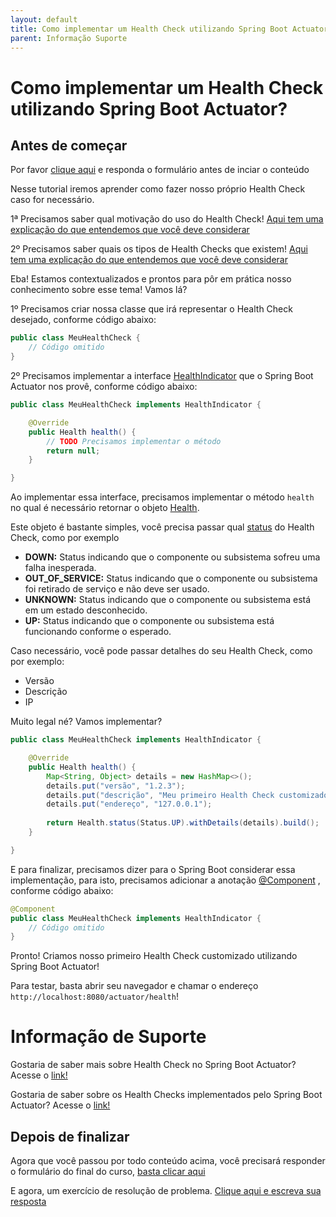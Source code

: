 ```yaml
---
layout: default
title: Como implementar um Health Check utilizando Spring Boot Actuator? 
parent: Informação Suporte
---
```

# Como implementar um Health Check utilizando Spring Boot Actuator?

## Antes de começar
Por favor [clique aqui](https://forms.gle/mdTJe2zdWcrBa3XQ6) e responda o formulário antes de inciar o conteúdo

Nesse tutorial iremos aprender como fazer nosso próprio Health Check caso for necessário.

1ª Precisamos saber qual motivação do uso do Health Check! [Aqui tem uma explicação do que entendemos que você deve considerar](../informacao_procedural/healthcheck.md)

2º Precisamos saber quais os tipos de Health Checks que existem! [Aqui tem uma explicação do que entendemos que você deve considerar](../informacao_procedural/readiness_checks.md)

Eba! Estamos contextualizados e prontos para pôr em prática nosso conhecimento sobre esse tema! Vamos lá?

1º Precisamos criar nossa classe que irá representar o Health Check desejado, conforme código abaixo:

```java
public class MeuHealthCheck {
    // Código omitido
}
```

2º Precisamos implementar a interface [HealthIndicator](https://docs.spring.io/spring-boot/docs/current/api/org/springframework/boot/actuate/health/HealthIndicator.html) 
que o Spring Boot Actuator nos provê, conforme código abaixo:

```java
public class MeuHealthCheck implements HealthIndicator {

    @Override
    public Health health() {
        // TODO Precisamos implementar o método
        return null;
    }

}
```

Ao implementar essa interface, precisamos implementar o método `health` no qual é necessário retornar o objeto [Health](https://docs.spring.io/spring-boot/docs/current/api/org/springframework/boot/actuate/health/Health.html).

Este objeto é bastante simples, você precisa passar qual [status](https://docs.spring.io/spring-boot/docs/current/api/org/springframework/boot/actuate/health/Status.html) 
do Health Check, como por exemplo

- **DOWN:** Status indicando que o componente ou subsistema sofreu uma falha inesperada.
- **OUT_OF_SERVICE:** Status indicando que o componente ou subsistema foi retirado de serviço e não deve ser usado.
- **UNKNOWN:**  Status indicando que o componente ou subsistema está em um estado desconhecido.
- **UP:** Status indicando que o componente ou subsistema está funcionando conforme o esperado.

Caso necessário, você pode passar detalhes do seu Health Check, como por exemplo:

- Versão
- Descrição
- IP

Muito legal né? Vamos implementar?

```java
public class MeuHealthCheck implements HealthIndicator {

    @Override
    public Health health() {
        Map<String, Object> details = new HashMap<>();
        details.put("versão", "1.2.3");
        details.put("descrição", "Meu primeiro Health Check customizado!");
        details.put("endereço", "127.0.0.1");
        
        return Health.status(Status.UP).withDetails(details).build();
    }

}
```

E para finalizar, precisamos dizer para o Spring Boot considerar essa implementação, para isto, precisamos adicionar a 
anotação [@Component](https://docs.spring.io/spring-framework/docs/current/javadoc-api/org/springframework/stereotype/Component.html)
, conforme código abaixo:

```java
@Component
public class MeuHealthCheck implements HealthIndicator {
    // Código omitido
}
```

Pronto! Criamos nosso primeiro Health Check customizado utilizando Spring Boot Actuator!

Para testar, basta abrir seu navegador e chamar o endereço `http://localhost:8080/actuator/health`!

# Informação de Suporte

Gostaria de saber mais sobre Health Check no Spring Boot Actuator? Acesse o [link!](https://docs.spring.io/spring-boot/docs/current/reference/html/production-ready-features.html#writing-custom-healthindicators)

Gostaria de saber sobre os Health Checks implementados pelo Spring Boot Actuator? Acesse o [link!](https://docs.spring.io/spring-boot/docs/current/reference/html/production-ready-features.html#production-ready-health-indicators)

## Depois de finalizar
Agora que você passou por todo conteúdo acima, você precisará responder o formulário do final do curso, [basta clicar aqui](https://forms.gle/mdTJe2zdWcrBa3XQ6)

E agora, um exercício de resolução de problema. [Clique aqui e escreva sua resposta](https://forms.gle/kod88fAdNXH7NkiKA)
